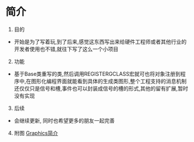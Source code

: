 # 简介 
1. 目的 
  - 开始是为了写着玩,到了后来,感觉这东西写出来给硬件工程师或者其他行业的开发者使用也不错,就往下写了这么一个小项目
2.  功能
  - 基于Base类重写的类,然后调用REGISTERGCLASS宏就可也将对象注册到程序中,在图形化编程界面就能看到具体的生成类图形,整个工程支持的消息机制还仅仅只是信号和槽,事件也可以封装成信号的槽的形式,其他的留有扩展,暂时没有实现
3. 后续 
  - 会继续更新, 同时也希望更多的朋友一起完善
4. 附图 
  [Graphics简介](http://note.youdao.com/noteshare?id=84481e66580275f402cfc6ae7e067714)
